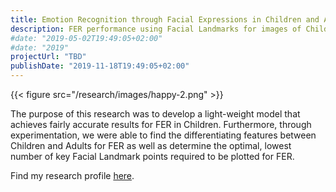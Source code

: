 ```yaml
---
title: Emotion Recognition through Facial Expressions in Children and Adults using Deep Neural Network
description: FER performance using Facial Landmarks for images of Children and Adults
#date: "2019-05-02T19:49:05+02:00"
#date: "2019"
projectUrl: "TBD"
publishDate: "2019-11-18T19:49:05+02:00"
---
```




{{< figure src="/research/images/happy-2.png" >}}

<!--more-->
<!--
```YAML
---
title: 
description: 
date: "2019-05-02T19:47:09+02:00"
jobDate: 201
work: []
techs: []
designs: []
thumbnail: 
projectUrl: 
testimonial:
  name: 
  role: 
  image: 
  text: 
---
```
-->
<!--
Here are some explanations about the portfolio FrontMatter:
- `jobDate` is the year displayed on the list and show of your project
- `work` is displayed on the list of projects. It is an array of type of job that you did on the project.
- `techs` and `designs` are displayed on the show page of your project. It is an array of tools you used on the project
- `thumbnail` is a image file displayed both for the list and show of the project
- `projectUrl` is the URL to the project.
- The `testimonial` params define the person giving your a testimonial as well as the text of the testimonial.

NB: if `techs`, `designs` or `projectUrl` is not defined, it will not be displayed at all.
-->

The purpose of this research was to develop a light-weight model that achieves fairly accurate results for FER in Children. Furthermore, through experimentation, we were able to find the differentiating features between Children and Adults for FER as well as determine the optimal, lowest number of key Facial Landmark points required to be plotted for FER. 

Find my research profile [here](https://drive.google.com/file/d/1xrek9nFKP0BwowGDtie0HO1WMxH0aRPh/view?usp=sharing).
